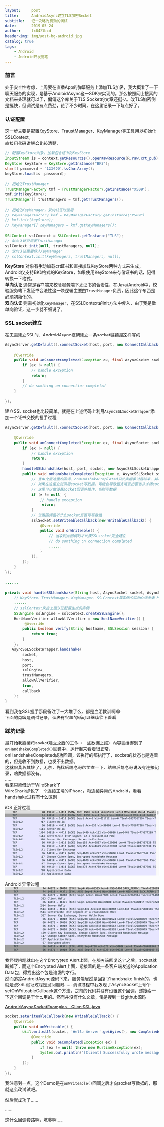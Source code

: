 ```yaml
---
layout:     post
title:      AndroidAsync建立TLS加密Socket
subtitle:   记一次略为费劲的调试
date:       2019-05-24
author:     lx8421bcd
header-img: img/post-bg-android.jpg
catalog: true
tags:
    - Android
    - Android开发随笔
---
```


### 前言
处于安全性考虑，上周要在直播App的弹幕服务上添加TLS加密，我大概看了一下聊天服务的实现，是基于AndroidAsync这一SDK来实现的。那么按照网上搜索的文档来处理就可以了，偏偏这个库关于TLS Socket的文章还挺少。改TLS加密倒是挺快，但调试是有点费劲，花了不少时间，在这里记录一下坑点好了。


### 认证配置
这一步主要是配置KeyStore、TraustManager、KeyManager等工具用以初始化SSLContext。  
直接用代码讲解会比较清楚，
```java
// 配置KeyStore对象，加载包含证书的KeyStore
InputStream is = context.getResources().openRawResource(R.raw.crt_pub);
KeyStore keyStore = KeyStore.getInstance("BKS");
char[] password = "123456".toCharArray();
keyStore.load(is, password);

// 初始化TrustManager
TrustManagerFactory tmf = TrustManagerFactory.getInstance("X509");
tmf.init(keyStore);
TrustManager[] trustManagers = tmf.getTrustManagers();

// 初始化KeyManager，双向认证时使用
// KeyManagerFactory kmf = KeyManagerFactory.getInstance("X509")
// kmf.init(keyStore);
// KeyManager[] keyManagers = kmf.getKeyManagers();

SSLContext sslContext = SSLContext.getInstance("TLS");
// 单向认证只需要TrustManager
sslContext.init(null, trustManagers, null);
// 双向认证需要传入KeyManager
// sslContext.init(keyManagers, trustManagers, null);
```
__KeyStore__ 对象有手动加载crt证书和直接加载KeyStore两种方式来生成，Android仅支持BKS格式的KeyStore，如果使用KeyStore来存储证书的话，记得转换一下格式。  
__单向认证__ 通常是客户端来校验服务端下发证书的合法性，在Java/Android中，校验服务端下发证书合法性这一块逻辑主要由```TrustManager```负责，因此这个东西是必须初始化的。  
__双向认证__ 则需初始化```KeyManager```，在SSLContext的init方法中传入，由于我是做单向验证，这一步就不细说了。


### SSL socket建立
在无需建立SSL时，AndroidAsync框架建立一条socket链接是这样写的
```java
AsyncServer.getDefault().connectSocket(host, port, new ConnectCallback() {

    @Override
    public void onConnectCompleted(Exception ex, final AsyncSocket socket) {
        if (ex != null) {
            // handle exception
            return;
        }
        // do somthing on connection completed
    }

});
```
建立SSL socket也比较简单，就是在上述代码上利用```AsyncSSLSocketWrapper```添加一个证书交换的握手过程
```java
AsyncServer.getDefault().connectSocket(host, port, new ConnectCallback() {

    @Override
    public void onConnectCompleted(Exception ex, final AsyncSocket socket) {
        if (ex != null) {
            // handle exception
            return;
        }
        handleSSLhandshake(host, port, socket, new AsyncSSLSocketWrapper.HandshakeCallback {
        public void onHandshakeCompleted(Exception e, AsyncSSLSocket sslSocket);
            // 重中之重这里的回调，onHandshakeCompleted只代表握手过程结束，并不代表SSL socket真正建立
            // 如果在这里立刻调用socket写数据，可能会导致服务端发出警告并关闭socket
            // 这里可以做设置socket回调等操作，但别写数据
            if (e != null) {
                // handle exception
                return;
            }
            // 设置回调监听什么socket是否可写数据
            sslSocket.setWriteableCallback(new WritableCallback() {
                @Override
                public void onWriteable() {
                    // 当收到此回调时才代表SSLsocket完全建立
                    // do somthing on connection completed
                    ......
                }
            });
        });
    }
});

......

private void handleSSLhandshake(String host, AsyncSocket socket, AsyncSSLSocketWrapper.HandshakeCallback callback) {
    // KeyStore、TrustManager、KeyManager、SSLContext等实例的初始化请参考上面的代码
    ......
    // sslContext来自上面认证配置生成的实例
    SSLEngine sslEngine = sslContext.createSSLEngine();
    HostNameVerifier allowAllVerifier = new HostNameVerifier() {
         @Override
        public boolean verify(String hostname, SSLSession session) {
            return true;
        }
    };
   AsyncSSLSocketWrapper.handshake(
        socket,
        host,
        port,
        sslEngine,
        trustManagers,
        allowAllVerifier,
        true,
        callback
    ); 
}
```
看到我在SSL握手那段备注了一大堆了么，都是血泪教训啊😂  
下面的内容是调试记录，读者有兴趣的话可以继续往下看看

### 踩坑记录
最开始我直接将socket建立之后的工作（一些数据上报）内容直接挪到了```onHandshakeCompleted()```回调中，运行起来看着很正常，onHandshakeCompleted成功回调，该执行的都执行了，socket的状态也是连着的，但是收不到数据，也发不出数据。  
这就很莫名其妙了，无奈，先找后端老哥帮忙查一下，结果后端老哥说没有连接记录，啥数据都没有。  
......  
看来只能借助于WireShark了  
WireShark抓包了一个连接正常的iPhone，和连接异常的Android，看看handshake过程有什么区别

iOS 正常过程  
![iOS 正常](https://raw.githubusercontent.com/lx8421bcd/lx8421bcd.github.io/master/img/android_async_debug/ios_handshake_succeed.png)  

Android 异常过程
![Android 异常](https://raw.githubusercontent.com/lx8421bcd/lx8421bcd.github.io/master/img/android_async_debug/android_handshake_failed.png)  

我怀疑问题就出在这个Encrypted Alert上面，在服务端回复这个之后，socket就断掉了，而这个Encrypted Alert上面，紧接着的是一条客户端发送的Application Data包，得找出这个包是谁发的才行。  
然而追踪AndroidAsync源码下来，服务端居然是回复了handshake finish的，也就是说SSL验证过程是没问题的……
调试过程中我发现了AsyncSocket上有个setOnWriteableCallback这个方法，之前的代码并没有设置这个回调，遂搜索一下这个回调是干什么用的。然而并没有什么文章，倒是搜到一份github源码

[AndroidAsyncSocketExamples - ClientSSL.java](https://github.com/reneweb/AndroidAsyncSocketExamples/blob/master/app/src/main/java/com/github/reneweb/androidasyncsocketexamples/tcp/ClientSSL.java)

```java
socket.setWriteableCallback(new WritableCallback() {
    @Override
    public void onWriteable() {
        Util.writeAll(socket, "Hello Server".getBytes(), new CompletedCallback() {
            @Override
            public void onCompleted(Exception ex) {
                if (ex != null) throw new RuntimeException(ex);
                System.out.println("[Client] Successfully wrote message");
            }
        });
    }
});
```
我注意到一点，这个Demo是在```onWriteable()```回调之后才向socket写数据的，那就这么改试试吧。  

然后就成功了……

……

这什么回调套路啊，坑爹啊……
